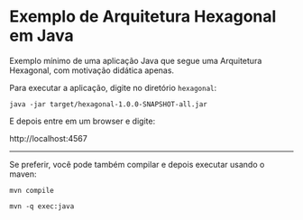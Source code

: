 # Exemplo de Arquitetura Hexagonal em Java

Exemplo mínimo de uma aplicação Java que segue uma Arquitetura Hexagonal, com motivação didática apenas.

Para executar a aplicação, digite no diretório ```hexagonal```:

```java -jar target/hexagonal-1.0.0-SNAPSHOT-all.jar```

E depois entre em um browser e digite:

http://localhost:4567

* * *

Se preferir, você pode também compilar e depois executar usando o maven:

```mvn compile```

```mvn -q exec:java```
